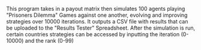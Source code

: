 This program takes in a payout matrix then simulates 100 agents playing "Prisoners Dilemma" Games against one another, evolving and improving strategies over 10000 iterations. It outputs a CSV file with results that can be uploaded to the "Results Tester" Spreadsheet. 
After the simulation is run, certain countries strategies can be accessed by inputting the iteration (0-10000) and the rank (0-99)
